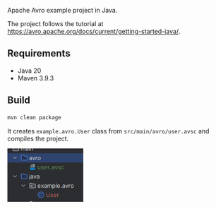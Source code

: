 Apache Avro example project in Java.

The project follows the tutorial at https://avro.apache.org/docs/current/getting-started-java/.

## Requirements

* Java 20
* Maven 3.9.3

## Build

```bash
mvn clean package
```

It creates `example.avro.User` class from `src/main/avro/user.avsc` and compiles the project.

![img.png](img/file-structure.png)
